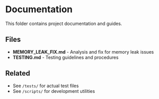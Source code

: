 # Documentation

This folder contains project documentation and guides.

## Files

- **MEMORY_LEAK_FIX.md** - Analysis and fix for memory leak issues
- **TESTING.md** - Testing guidelines and procedures

## Related

- See `/tests/` for actual test files
- See `/scripts/` for development utilities
